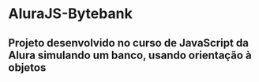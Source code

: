 # AluraJS-Bytebank

## Projeto desenvolvido no curso de JavaScript da Alura simulando um banco, usando orientação à objetos
